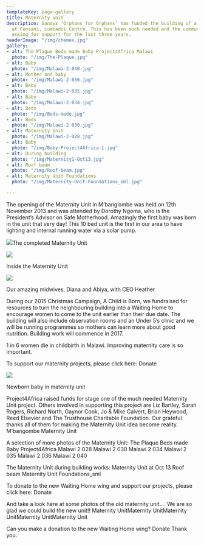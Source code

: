 ```yaml
---
templateKey: page-gallery
title: Maternity unit
description: Gandys ‘Orphans for Orphans’ has funded the building of a pre-school
  at Funsani, Lumbadzi Centre. This has been much needed and the community have been
  asking for support for the last three years.
headerImage: "/img/chemex.jpg"
gallery:
- alt: The Plaque Beds made Baby Project4Africa Malawi
  photo: "/img/The-Plaque.jpg"
- alt: Baby
  photo: "/img/Malawi-2-040.jpg"
- alt: Mother and baby
  photo: "/img/Malawi-2-036.jpg"
- alt: Baby
  photo: "/img/Malawi-2-035.jpg"
- alt: Baby
  photo: "/img/Malawi-2-034.jpg"
- alt: Beds
  photo: "/img/Beds-made.jpg"
- alt: Beds
  photo: "/img/Malawi-2-030.jpg"
- alt: Maternity Unit
  photo: "/img/Malawi-2-028.jpg"
- alt: Baby
  photo: "/img/Baby-Project4Africa-1.jpg"
- alt: During building
  photo: "/img/Maternity1-Oct13.jpg"
- alt: Roof beam
  photo: "/img/Roof-beam.jpg"
- alt: Maternity Unit Foundations
  photo: "/img/Maternity-Unit-Foundations_sml.jpg"

---
```

The opening of the Maternity Unit in M’bang’ombe was held on 12th November 2013 and was attended by Dorothy Ngoma, who is the President’s Advisor on Safe Motherhood. Amazingly the first baby was born in the unit that very day! This 10 bed unit is the first in our area to have lighting and internal running water via a solar pump.

![](/img/IMG_4993.jpg)The completed Maternity Unit

![](/img/IMG_8981.jpg)

Inside the Maternity Unit

![](/img/FB_IMG_1450206075403.jpg)

Our amazing midwives, Diana and Abiya, with CEO Heather

During our 2015 Christmas Campaign, A Child is Born, we fundraised for resources to turn the neighbouring building into a Waiting Home to encourage women to come to the unit earlier than their due date. The building will also include observation rooms and an Under 5’s clinic and we will be running programmes so mothers can learn more about good nutrition. Building work will commence in 2017.

1 in 6 women die in childbirth in Malawi. Improving maternity care is so important.

To support our maternity projects, please click here:
Donate

![](/img/IMG_8988.jpg)

Newborn baby in maternity unit

Project4Africa raised funds for stage one of the much needed Maternity Unit project. Others involved in supporting this project are Liz Bartley, Sarah Rogers, Richard North, Gaynor Cook, Jo & Mike Calvert, Brian Heywood, Reed Elsevier and The Trusthouse Charitable Foundation. Our grateful thanks all of them for making the Maternity Unit idea become reality.
M'bangombe Maternity Unit

A selection of more photos of the Maternity Unit:
The Plaque Beds made Baby Project4Africa Malawi 2 028 Malawi 2 030 Malawi 2 034 Malawi 2 035 Malawi 2 036 Malawi 2 040

The Maternity Unit during building works:
Maternity Unit at Oct 13 Roof beam Maternity Unit Foundations_sml

To donate to the new Waiting Home wing and support our projects, please click here:
Donate

And take a look here at some photos of the old maternity unit…. We are so glad we could build the new unit!!
Maternity UnitMaternity UnitMaternity UnitMaternity UnitMaternity Unit

Can you make a donation to the new Waiting Home wing?
Donate
Thank you.
